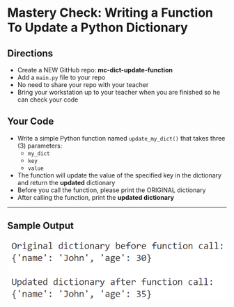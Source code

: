 # Mastery Check: Writing a Function To Update a Python Dictionary

## Directions
- Create a NEW GitHub repo: **mc-dict-update-function**
- Add a `main.py` file to your repo 
- No need to share your repo with your teacher
- Bring your workstation up to your teacher when you are finished so he can check your code 

## Your Code

- Write a simple Python function named `update_my_dict()` that takes three (3) parameters:
  - `my_dict`
  - `key`
  - `value`
- The function will update the value of the specified key in the dictionary and return the **updated** dictionary
- Before you call the function, please print the ORIGINAL dictionary
- After calling the function, print the **updated dictionary**

---

## Sample Output
![Updating a Python dictionary](updated-output.png)
